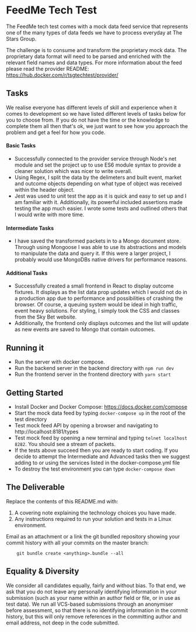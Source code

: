 # FeedMe Tech Test

The FeedMe tech test comes with a mock data feed service that represents one of the many types of data feeds we have to process everyday at The Stars Group.

The challenge is to consume and transform the proprietary mock data. The proprietary data format will need to be parsed and enriched with the relevant field names and data types. For more information about the feed please read the provider README: https://hub.docker.com/r/tsgtechtest/provider/

## Tasks

We realise everyone has different levels of skill and experience when it comes to development so we have listed different levels of tasks below for you to choose from. If you do not have the time or the knowledge to complete them all then that's ok, we just want to see how you approach the problem and get a feel for how you code.

#### Basic Tasks

- Successfully connected to the provider service through Node's net module and set the project up to use ES6 module syntax to provide a cleaner solution which was nicer to write overall.
- Using Regex, I split the data by the delimeters and built event, market and outcome objects depending on what type of object was received within the header object.
- Jest was used to unit test the app as it is quick and easy to set up and I am familiar with it. Additionally, its powerful included assertions made testing the app much easier. I wrote some tests and outlined others that I would write with more time.

#### Intermediate Tasks

- I have saved the transformed packets in to a Mongo document store. Through using Mongoose I was able to use its abstractions and models to manipulate the data and query it. If this were a larger project, I probably would use MongoDBs native drivers for performance reasons.

#### Additional Tasks

- Successfully created a small frontend in React to display outcome fixtures. It displays as the list data prop updates which I would not do in a production app due to performance and possibilities of crashing the browser. Of course, a queuing system would be ideal in high traffic, event heavy solutions. For styling, I simply took the CSS and classes from the Sky Bet website.
- Additionally, the frontend only displays outcomes and the list will update as new events are saved to Mongo that contain outcomes.

## Running it

- Run the server with docker compose.
- Run the backend server in the backend directory with `npm run dev`
- Run the frontend server in the frontend directory with `yarn start`

## Getting Started

- Install Docker and Docker Compose: https://docs.docker.com/compose
- Start the mock data feed by typing `docker-compose up` in the root of the test directory
- Test mock feed API by opening a browser and navigating to http://localhost:8181/types
- Test mock feed by opening a new terminal and typing `telnet localhost 8282`. You should see a stream of packets.
- If the tests above succeed then you are ready to start coding. If you decide to attempt the Intermediate and Advanced tasks then we suggest adding to or using the services listed in the docker-compose.yml file
- To destroy the test environment you can type `docker-compose down`

## The Deliverable

Replace the contents of this README.md with:

1. A covering note explaining the technology choices you have made.
1. Any instructions required to run your solution and tests in a Linux environment.

Email as an attachment or a link the git bundled repository showing your commit history with all your commits on the master branch:

        git bundle create <anything>.bundle --all

## Equality & Diversity

We consider all candidates equally, fairly and without bias. To that end, we ask that you do not leave any personally identifying information in your submission (such as your name within an author field or file, or in use as test data). We run all VCS-based submissions through an anonymiser before assessment, so that there is no identifying information in the commit history, but this will only remove references in the committing author and email address, not deep in the code submitted.
